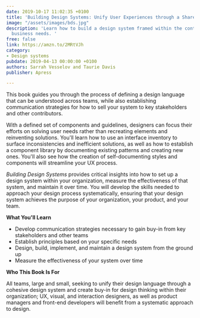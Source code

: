 ```yaml
---
date: 2019-10-17 11:02:35 +0100
title: 'Building Design Systems: Unify User Experiences through a Shared Design Language'
image: "/assets/images/bds.jpg"
description: 'Learn how to build a design system framed within the context of your specific
  business needs. '
free: false
link: https://amzn.to/2MRtVJh
category:
- Design systems
pubdate: 2019-04-13 00:00:00 +0100
authors: Sarrah Vesselov and Taurie Davis
publisher: Apress

---
```

This book guides you through the process of defining a design language that can be understood across teams, while also establishing communication strategies for how to sell your system to key stakeholders and other contributors.

With a defined set of components and guidelines, designers can focus their efforts on solving user needs rather than recreating elements and reinventing solutions. You'll learn how to use an interface inventory to surface inconsistencies and inefficient solutions, as well as how to establish a component library by documenting existing patterns and creating new ones. You'll also see how the creation of self-documenting styles and components will streamline your UX process.

_Building Design Systems_ provides critical insights into how to set up a design system within your organization, measure the effectiveness of that system, and maintain it over time. You will develop the skills needed to approach your design process systematically, ensuring that your design system achieves the purpose of your organization, your product, and your team.

**What You'll Learn**

* Develop communication strategies necessary to gain buy-in from key stakeholders and other teams
* Establish principles based on your specific needs
* Design, build, implement, and maintain a design system from the ground up
* Measure the effectiveness of your system over time

**Who This Book Is For**

All teams, large and small, seeking to unify their design language through a cohesive design system and create buy-in for design thinking within their organization; UX, visual, and interaction designers, as well as product managers and front-end developers will benefit from a systematic approach to design.
